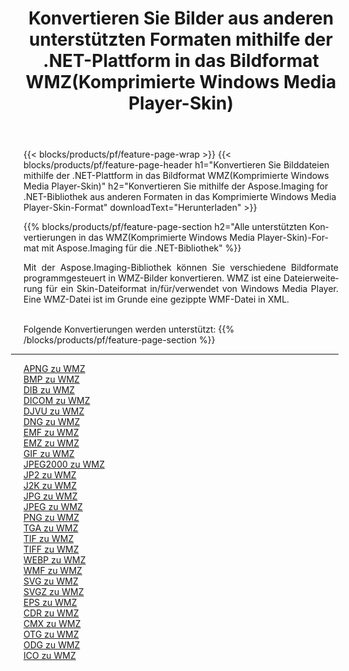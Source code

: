 ﻿---
title: Konvertieren Sie Bilder aus anderen unterstützten Formaten mithilfe der .NET-Plattform in das Bildformat WMZ(Komprimierte Windows Media Player-Skin) 
weight: 3920
url: /de/net/conversion/to/wmz 
lang: de
langdirlevel: 2
locales: zh-hans,ja,it,ru,de,es,fr,nl,id,lt,pl,pt,vi,tr,ko,zh-hant,ar,hi,th,sv,cs,uk,he
description: Mit Aspose.Imaging für die .NET-Bibliothek ist es einfach, von anderen unterstützten Bildformaten in WMZ(Komprimierte Windows Media Player-Skin) zu konvertieren
---

{{< blocks/products/pf/feature-page-wrap >}}
{{< blocks/products/pf/feature-page-header h1="Konvertieren Sie Bilddateien mithilfe der .NET-Plattform in das Bildformat WMZ(Komprimierte Windows Media Player-Skin)" h2="Konvertieren Sie mithilfe der Aspose.Imaging for .NET-Bibliothek aus anderen Formaten in das Komprimierte Windows Media Player-Skin-Format" downloadText="Herunterladen" >}}


{{% blocks/products/pf/feature-page-section  h2="Alle unterstützten Konvertierungen in das WMZ(Komprimierte Windows Media Player-Skin)-Format mit Aspose.Imaging für die .NET-Bibliothek" %}}
<p align=justify>Mit der Aspose.Imaging-Bibliothek können Sie verschiedene Bildformate programmgesteuert in WMZ-Bilder konvertieren. WMZ ist eine Dateierweiterung für ein Skin-Dateiformat in/für/verwendet von Windows Media Player. Eine WMZ-Datei ist im Grunde eine gezippte WMF-Datei in XML.</p>
<br/>
Folgende Konvertierungen werden unterstützt:
{{% /blocks/products/pf/feature-page-section %}}
<div class="container-fluid productfamilypage bg-gray">
    <div class="convertypes bg-gray agp-content section">
        <div class="container">
		<hr style="margin-left:-20px;"/>
		<div class="row other-converters">
		    <div class='col-md-2 other-converter remove-lp remove-rp'><a href="/imaging/de/net/conversion/apng-to-wmz" >APNG zu WMZ</a></div>
<div class='col-md-2 other-converter remove-lp remove-rp'><a href="/imaging/de/net/conversion/bmp-to-wmz" >BMP zu WMZ</a></div>
<div class='col-md-2 other-converter remove-lp remove-rp'><a href="/imaging/de/net/conversion/dib-to-wmz" >DIB zu WMZ</a></div>
<div class='col-md-2 other-converter remove-lp remove-rp'><a href="/imaging/de/net/conversion/dicom-to-wmz" >DICOM zu WMZ</a></div>
<div class='col-md-2 other-converter remove-lp remove-rp'><a href="/imaging/de/net/conversion/djvu-to-wmz" >DJVU zu WMZ</a></div>
<div class='col-md-2 other-converter remove-lp remove-rp'><a href="/imaging/de/net/conversion/dng-to-wmz" >DNG zu WMZ</a></div>
<div class='col-md-2 other-converter remove-lp remove-rp'><a href="/imaging/de/net/conversion/emf-to-wmz" >EMF zu WMZ</a></div>
<div class='col-md-2 other-converter remove-lp remove-rp'><a href="/imaging/de/net/conversion/emz-to-wmz" >EMZ zu WMZ</a></div>
<div class='col-md-2 other-converter remove-lp remove-rp'><a href="/imaging/de/net/conversion/gif-to-wmz" >GIF zu WMZ</a></div>
<div class='col-md-2 other-converter remove-lp remove-rp'><a href="/imaging/de/net/conversion/jpeg2000-to-wmz" >JPEG2000 zu WMZ</a></div>
<div class='col-md-2 other-converter remove-lp remove-rp'><a href="/imaging/de/net/conversion/jp2-to-wmz" >JP2 zu WMZ</a></div>
<div class='col-md-2 other-converter remove-lp remove-rp'><a href="/imaging/de/net/conversion/j2k-to-wmz" >J2K zu WMZ</a></div>
<div class='col-md-2 other-converter remove-lp remove-rp'><a href="/imaging/de/net/conversion/jpg-to-wmz" >JPG zu WMZ</a></div>
<div class='col-md-2 other-converter remove-lp remove-rp'><a href="/imaging/de/net/conversion/jpeg-to-wmz" >JPEG zu WMZ</a></div>
<div class='col-md-2 other-converter remove-lp remove-rp'><a href="/imaging/de/net/conversion/png-to-wmz" >PNG zu WMZ</a></div>
<div class='col-md-2 other-converter remove-lp remove-rp'><a href="/imaging/de/net/conversion/tga-to-wmz" >TGA zu WMZ</a></div>
<div class='col-md-2 other-converter remove-lp remove-rp'><a href="/imaging/de/net/conversion/tif-to-wmz" >TIF zu WMZ</a></div>
<div class='col-md-2 other-converter remove-lp remove-rp'><a href="/imaging/de/net/conversion/tiff-to-wmz" >TIFF zu WMZ</a></div>
<div class='col-md-2 other-converter remove-lp remove-rp'><a href="/imaging/de/net/conversion/webp-to-wmz" >WEBP zu WMZ</a></div>
<div class='col-md-2 other-converter remove-lp remove-rp'><a href="/imaging/de/net/conversion/wmf-to-wmz" >WMF zu WMZ</a></div>
<div class='col-md-2 other-converter remove-lp remove-rp'><a href="/imaging/de/net/conversion/svg-to-wmz" >SVG zu WMZ</a></div>
<div class='col-md-2 other-converter remove-lp remove-rp'><a href="/imaging/de/net/conversion/svgz-to-wmz" >SVGZ zu WMZ</a></div>
<div class='col-md-2 other-converter remove-lp remove-rp'><a href="/imaging/de/net/conversion/eps-to-wmz" >EPS zu WMZ</a></div>
<div class='col-md-2 other-converter remove-lp remove-rp'><a href="/imaging/de/net/conversion/cdr-to-wmz" >CDR zu WMZ</a></div>
<div class='col-md-2 other-converter remove-lp remove-rp'><a href="/imaging/de/net/conversion/cmx-to-wmz" >CMX zu WMZ</a></div>
<div class='col-md-2 other-converter remove-lp remove-rp'><a href="/imaging/de/net/conversion/otg-to-wmz" >OTG zu WMZ</a></div>
<div class='col-md-2 other-converter remove-lp remove-rp'><a href="/imaging/de/net/conversion/odg-to-wmz" >ODG zu WMZ</a></div>
<div class='col-md-2 other-converter remove-lp remove-rp'><a href="/imaging/de/net/conversion/ico-to-wmz" >ICO zu WMZ</a></div>
                </div>
        </div>
    </div>
</div>
<br/>

